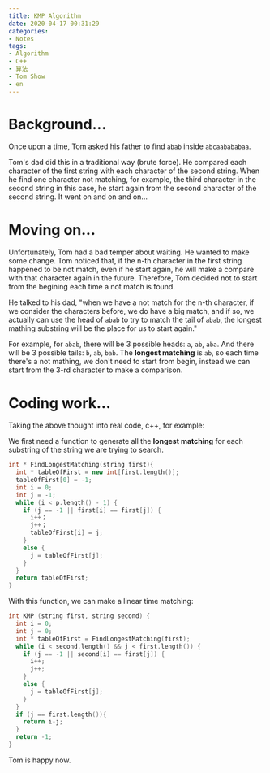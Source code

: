 ```yaml
---
title: KMP Algorithm
date: 2020-04-17 00:31:29
categories: 
- Notes
tags:
- Algorithm
- C++
- 算法
- Tom Show
- en
---
```


# Background...

Once upon a time, Tom asked his father to find `abab` inside `abcaabababaa`.

Tom's dad did this in a traditional way (brute force). He compared each character of the first string with each character of the second string. When he find one character not matching, for example, the third character in the second string in this case, he start again from the second character of the second string. It went on and on and on...

<!--more-->

# Moving on...

Unfortunately, Tom had a bad temper about waiting. He wanted to make some change. Tom noticed that, if the n-th character in the first string happened to be not match, even if he start again, he will make a compare with that character again in the future. Therefore, Tom decided not to start from the begining each time a not match is found.

He talked to his dad, "when we have a not match for the n-th character, if we consider the characters before, we do have a big match, and if so, we actually can use the head of `abab` to try to match the tail of `abab`, the longest mathing substring will be the place for us to start again." 

For example, for `abab`, there will be 3 possible heads: `a`, `ab`, `aba`. And there will be 3 possible tails: `b`, `ab`, `bab`. The **longest matching** is `ab`, so each time there's a not mathing, we don't need to start from begin, instead we can start from the 3-rd character to make a comparison.

# Coding work...

Taking the above thought into real code, c++, for example:

We first need a function to generate all the **longest matching** for each substring of the string we are trying to search.

```c++
int * FindLongestMatching(string first){
  int * tableOfFirst = new int[first.length()];
  tableOfFirst[0] = -1;
  int i = 0;
  int j = -1;
  while (i < p.length() - 1) {
    if (j == -1 || first[i] == first[j]) {
      i++；
      j++；
      tableOfFirst[i] = j;
    }
    else {
      j = tableOfFirst[j];
    }
  }
  return tableOfFirst;
}
```

With this function, we can make a linear time matching:

```c++
int KMP (string first, string second) {
  int i = 0;
  int j = 0;
  int * tableOfFirst = FindLongestMatching(first);
  while (i < second.length() && j < first.length()) {
    if (j == -1 || second[i] == first[j]) {
      i++;
      j++;
    }
    else {
      j = tableOfFirst[j];
    }
  }
  if (j == first.length()){
    return i-j;
  }
  return -1;
}
```

Tom is happy now.